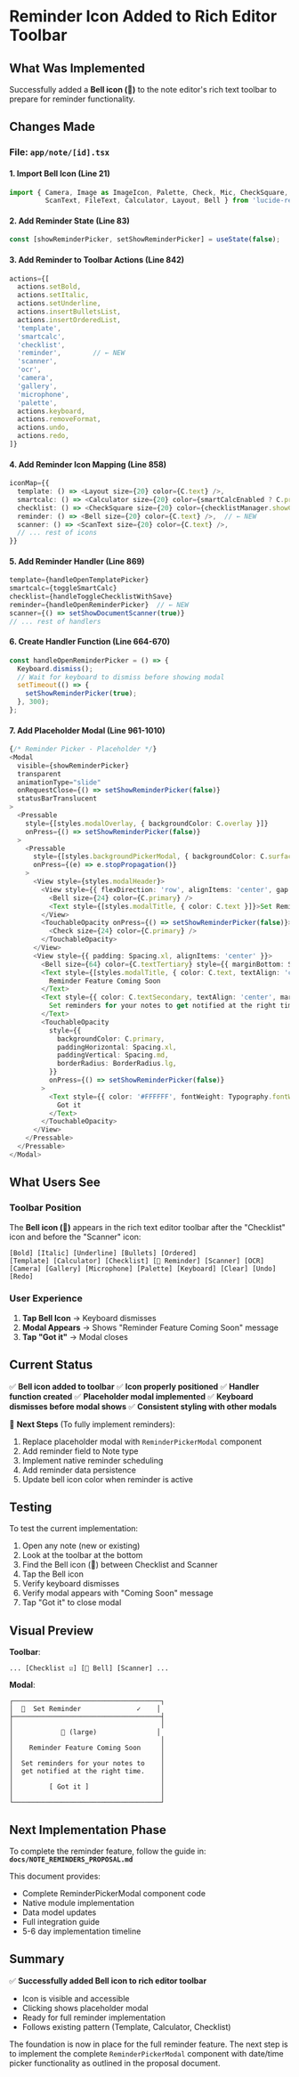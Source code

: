 # Reminder Icon Added to Rich Editor Toolbar

## What Was Implemented

Successfully added a **Bell icon (🔔)** to the note editor's rich text toolbar to prepare for reminder functionality.

## Changes Made

### File: `app/note/[id].tsx`

#### 1. **Import Bell Icon** (Line 21)
```typescript
import { Camera, Image as ImageIcon, Palette, Check, Mic, CheckSquare,
         ScanText, FileText, Calculator, Layout, Bell } from 'lucide-react-native';
```

#### 2. **Add Reminder State** (Line 83)
```typescript
const [showReminderPicker, setShowReminderPicker] = useState(false);
```

#### 3. **Add Reminder to Toolbar Actions** (Line 842)
```typescript
actions={[
  actions.setBold,
  actions.setItalic,
  actions.setUnderline,
  actions.insertBulletsList,
  actions.insertOrderedList,
  'template',
  'smartcalc',
  'checklist',
  'reminder',        // ← NEW
  'scanner',
  'ocr',
  'camera',
  'gallery',
  'microphone',
  'palette',
  actions.keyboard,
  actions.removeFormat,
  actions.undo,
  actions.redo,
]}
```

#### 4. **Add Reminder Icon Mapping** (Line 858)
```typescript
iconMap={{
  template: () => <Layout size={20} color={C.text} />,
  smartcalc: () => <Calculator size={20} color={smartCalcEnabled ? C.primary : C.text} />,
  checklist: () => <CheckSquare size={20} color={checklistManager.showChecklist ? C.primary : C.text} />,
  reminder: () => <Bell size={20} color={C.text} />,  // ← NEW
  scanner: () => <ScanText size={20} color={C.text} />,
  // ... rest of icons
}}
```

#### 5. **Add Reminder Handler** (Line 869)
```typescript
template={handleOpenTemplatePicker}
smartcalc={toggleSmartCalc}
checklist={handleToggleChecklistWithSave}
reminder={handleOpenReminderPicker}  // ← NEW
scanner={() => setShowDocumentScanner(true)}
// ... rest of handlers
```

#### 6. **Create Handler Function** (Line 664-670)
```typescript
const handleOpenReminderPicker = () => {
  Keyboard.dismiss();
  // Wait for keyboard to dismiss before showing modal
  setTimeout(() => {
    setShowReminderPicker(true);
  }, 300);
};
```

#### 7. **Add Placeholder Modal** (Line 961-1010)
```typescript
{/* Reminder Picker - Placeholder */}
<Modal
  visible={showReminderPicker}
  transparent
  animationType="slide"
  onRequestClose={() => setShowReminderPicker(false)}
  statusBarTranslucent
>
  <Pressable
    style={[styles.modalOverlay, { backgroundColor: C.overlay }]}
    onPress={() => setShowReminderPicker(false)}
  >
    <Pressable
      style={[styles.backgroundPickerModal, { backgroundColor: C.surface }]}
      onPress={(e) => e.stopPropagation()}
    >
      <View style={styles.modalHeader}>
        <View style={{ flexDirection: 'row', alignItems: 'center', gap: Spacing.sm }}>
          <Bell size={24} color={C.primary} />
          <Text style={[styles.modalTitle, { color: C.text }]}>Set Reminder</Text>
        </View>
        <TouchableOpacity onPress={() => setShowReminderPicker(false)}>
          <Check size={24} color={C.primary} />
        </TouchableOpacity>
      </View>
      <View style={{ padding: Spacing.xl, alignItems: 'center' }}>
        <Bell size={64} color={C.textTertiary} style={{ marginBottom: Spacing.lg }} />
        <Text style={[styles.modalTitle, { color: C.text, textAlign: 'center', marginBottom: Spacing.sm }]}>
          Reminder Feature Coming Soon
        </Text>
        <Text style={{ color: C.textSecondary, textAlign: 'center', marginBottom: Spacing.xl }}>
          Set reminders for your notes to get notified at the right time.
        </Text>
        <TouchableOpacity
          style={{
            backgroundColor: C.primary,
            paddingHorizontal: Spacing.xl,
            paddingVertical: Spacing.md,
            borderRadius: BorderRadius.lg,
          }}
          onPress={() => setShowReminderPicker(false)}
        >
          <Text style={{ color: '#FFFFFF', fontWeight: Typography.fontWeight.semibold }}>
            Got it
          </Text>
        </TouchableOpacity>
      </View>
    </Pressable>
  </Pressable>
</Modal>
```

## What Users See

### Toolbar Position
The **Bell icon (🔔)** appears in the rich text editor toolbar after the "Checklist" icon and before the "Scanner" icon:

```
[Bold] [Italic] [Underline] [Bullets] [Ordered]
[Template] [Calculator] [Checklist] [🔔 Reminder] [Scanner] [OCR]
[Camera] [Gallery] [Microphone] [Palette] [Keyboard] [Clear] [Undo] [Redo]
```

### User Experience

1. **Tap Bell Icon** → Keyboard dismisses
2. **Modal Appears** → Shows "Reminder Feature Coming Soon" message
3. **Tap "Got it"** → Modal closes

## Current Status

✅ **Bell icon added to toolbar**
✅ **Icon properly positioned**
✅ **Handler function created**
✅ **Placeholder modal implemented**
✅ **Keyboard dismisses before modal shows**
✅ **Consistent styling with other modals**

🔄 **Next Steps** (To fully implement reminders):
1. Replace placeholder modal with `ReminderPickerModal` component
2. Add reminder field to Note type
3. Implement native reminder scheduling
4. Add reminder data persistence
5. Update bell icon color when reminder is active

## Testing

To test the current implementation:

1. Open any note (new or existing)
2. Look at the toolbar at the bottom
3. Find the Bell icon (🔔) between Checklist and Scanner
4. Tap the Bell icon
5. Verify keyboard dismisses
6. Verify modal appears with "Coming Soon" message
7. Tap "Got it" to close modal

## Visual Preview

**Toolbar**:
```
... [Checklist ☑] [🔔 Bell] [Scanner] ...
```

**Modal**:
```
┌─────────────────────────────────────┐
│  🔔  Set Reminder              ✓    │
├─────────────────────────────────────┤
│                                     │
│            🔔 (large)               │
│                                     │
│    Reminder Feature Coming Soon     │
│                                     │
│  Set reminders for your notes to    │
│  get notified at the right time.    │
│                                     │
│         [ Got it ]                  │
│                                     │
└─────────────────────────────────────┘
```

## Next Implementation Phase

To complete the reminder feature, follow the guide in:
**`docs/NOTE_REMINDERS_PROPOSAL.md`**

This document provides:
- Complete ReminderPickerModal component code
- Native module implementation
- Data model updates
- Full integration guide
- 5-6 day implementation timeline

## Summary

✅ **Successfully added Bell icon to rich editor toolbar**
- Icon is visible and accessible
- Clicking shows placeholder modal
- Ready for full reminder implementation
- Follows existing pattern (Template, Calculator, Checklist)

The foundation is now in place for the full reminder feature. The next step is to implement the complete `ReminderPickerModal` component with date/time picker functionality as outlined in the proposal document.
